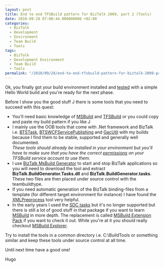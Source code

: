 ```yaml
---
layout: post
title: End to end TFSBuild pattern for BizTalk 2009, part 2 (Tools)
date: 2010-09-28 07:00:44.000000000 +02:00
categories:
  - BizTalk
  - Development
  - Environment
  - Team Build
  - Tools
tags:
  - BizTalk
  - Development Environment
  - Team Build
  - Tools
permalink: "/2010/09/28/end-to-end-tfsbuild-pattern-for-biztalk-2009-part-2-tools/"
---
```


Ok, you finally got your build environment installed and [tested](http://www.hugohaggmark.com/2010/09/26/end-to-end-tfsbuild-pattern-for-biztalk-2009-part-i-environment/ "end to end tfsbuild pattern for biztalk 2009 part 1") with a simple Hello World build and you're ready for the next phase.

Before I show you the good stuff J there is some tools that you need to succeed with this quest:

- You'll need basic knowledge of [MSBuild](<http://msdn.microsoft.com/en-us/library/0k6kkbsd(v=VS.90).aspx> "MSBuild") and [TFSBuild](<http://msdn.microsoft.com/en-us/library/ms400688(v=VS.90).aspx> "TFSBuild") or you could copy and paste my build pattern if you like J
- I mainly use the OOB tools that come with .Net framework and BizTalk i.e. [BTSTask](<http://msdn.microsoft.com/en-us/library/aa559686(BTS.10).aspx> "BTSTask"), [BTSWCFServicePublishing](<http://msdn.microsoft.com/en-us/library/bb245933(BTS.20).aspx> "BTSWCFServicePublishing ") and [GacUtil](<http://msdn.microsoft.com/en-us/library/ex0ss12c(v=VS.90).aspx> "GacUtil") with my builds because I find them to be stable, supported and generally well documented.  
  _These tools should already be installed in your environment but you'll have to make sure that you have the correct [permissions](http://www.hugohaggmark.com/2010/09/26/end-to-end-tfsbuild-pattern-for-biztalk-2009-part-i-environment/ "end to end tfsbuild pattern for biztalk 2009 part 1") on your TFSBuild service account to use them._
- I use [BizTalk MsBuild Generator](http://biztalkmsbuildtool.codeplex.com/releases/view/31725 "BizTalk MsBuild Generator") to start and stop BizTalk applications so you will need to download the tool and extract **BizTalk.BuildGenerator.Tasks.dll** and **BizTalk.BuildGenerator.tasks**. These two files are then placed under source control with the teambuildtype.
- If you need automatic generation of the BizTalk binding-files from a template (for different target environment for instance) I have found the [XMLPreprocess](http://xmlpreprocess.codeplex.com/ "XMLPreprocess") tool very helpful.
- In the early years I used the [SDC tasks](http://sdctasks.codeplex.com/ "SDC Tasks") but it's no longer supported but there is still a lot of good stuff in that package if you want to learn [MSBuild](<http://msdn.microsoft.com/en-us/library/0k6kkbsd(v=VS.90).aspx> "MSBuild") in more depth. The replacement is called [MSBuild Extension Pack](http://www.msbuildextensionpack.com/ "MSBuild Extension Pack") if you want to check it out. While you're at it you should really checkout [MSBuild Explorer](http://www.msbuildexplorer.com/ "MSBuild Explorer").

Try to install the tools in a common directory i.e. C:\BuildTools or something similar and keep these tools under source control at all time.

Until next time have a good one!

Hugo
